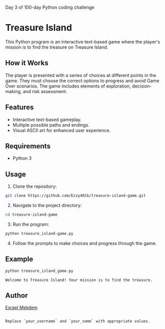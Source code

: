 Day 3 of 100-day Python coding challenge

# Treasure Island

This Python program is an interactive text-based game where the player's mission is to find the treasure on Treasure Island.

## How it Works
The player is presented with a series of choices at different points in the game. They must choose the correct options to progress and avoid Game Over scenarios. The game includes elements of exploration, decision-making, and risk assessment.

## Features
- Interactive text-based gameplay.
- Multiple possible paths and endings.
- Visual ASCII art for enhanced user experience.

## Requirements
- Python 3

## Usage
1. Clone the repository:

```bash
git clone https://github.com/Ezzy401k/treasure-island-game.git
```

2. Navigate to the project directory:

```bash
cd treasure-island-game
```

3. Run the program:

```bash
python treasure_island-game.py
```

4. Follow the prompts to make choices and progress through the game.

## Example

```python
python treasure_island_game.py
```

```
Welcome to Treasure Island! Your mission is to find the treasure.
```

## Author

[Esrael Mekdem](https://github.com/Ezzy401k)
```

Replace `your_username` and `your_name` with appropriate values.
